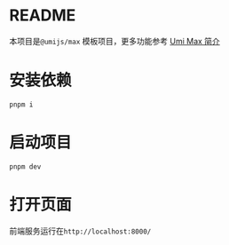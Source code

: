 # README
本项目是`@umijs/max` 模板项目，更多功能参考 [Umi Max 简介](https://umijs.org/docs/max/introduce)

# 安装依赖
`pnpm i`

# 启动项目
`pnpm dev`

# 打开页面
前端服务运行在`http://localhost:8000/`



